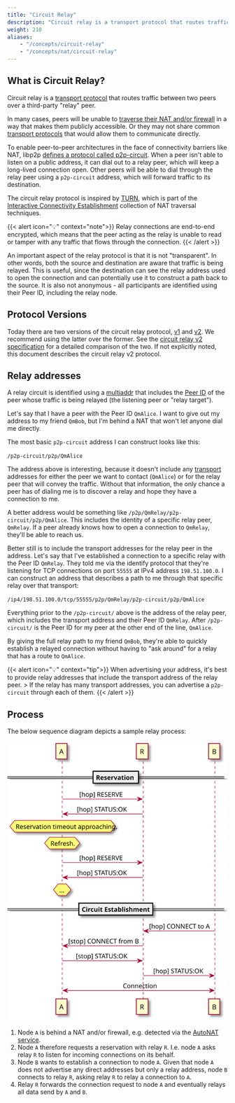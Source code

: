 ```yaml
---
title: "Circuit Relay"
description: "Circuit relay is a transport protocol that routes traffic between two peers over a third-party relay peer."
weight: 210
aliases:
    - "/concepts/circuit-relay"
    - "/concepts/nat/circuit-relay"
---
```


## What is Circuit Relay?

Circuit relay is a [transport protocol](../../transports/overview) that routes traffic between two peers over a third-party "relay" peer.

In many cases, peers will be unable to [traverse their NAT and/or firewall](../overview) in a way that makes them publicly accessible. Or they may not share common [transport protocols](../../transports/overview) that would allow them to communicate directly.

To enable peer-to-peer architectures in the face of connectivity barriers like NAT, libp2p [defines a protocol called p2p-circuit][spec_relay]. When a peer isn't able to listen on a public address, it can dial out to a relay peer, which will keep a long-lived connection open. Other peers will be able to dial through the relay peer using a `p2p-circuit` address, which will forward traffic to its destination.

The circuit relay protocol is inspired by [TURN](https://tools.ietf.org/html/rfc5766), which is part of the [Interactive Connectivity Establishment](https://tools.ietf.org/html/rfc8445) collection of NAT traversal techniques.

{{< alert icon="💡" context="note">}}
Relay connections are end-to-end encrypted, which means that the peer acting as the relay is unable to read or tamper with any traffic that flows through the connection.
{{< /alert >}}

An important aspect of the relay protocol is that it is not "transparent". In other words, both the source and destination are aware that traffic is being relayed. This is useful, since the destination can see the relay address used to open the connection and can potentially use it to construct a path back to the source. It is also not anonymous - all participants
are identified using their Peer ID, including the relay node.

## Protocol Versions

Today there are two versions of the circuit relay protocol, [v1](https://github.com/libp2p/specs/blob/master/relay/circuit-v1.md) and [v2](https://github.com/libp2p/specs/blob/master/relay/circuit-v2.md). We recommend using the latter over the former. See the [circuit relay v2 specification](https://github.com/libp2p/specs/blob/master/relay/circuit-v2.md#introduction) for a detailed comparison of the two. If not explicitly noted, this document describes the circuit relay v2 protocol.

## Relay addresses

A relay circuit is identified using a [multiaddr][definition_muiltiaddress] that includes the [Peer ID](../../fundamentals/peers) of the peer whose traffic is being relayed (the listening peer or "relay target").

Let's say that I have a peer with the Peer ID `QmAlice`. I want to give out my address to my friend `QmBob`, but I'm behind a NAT that won't let anyone dial me directly.

The most basic `p2p-circuit` address I can construct looks like this:

`/p2p-circuit/p2p/QmAlice`

The address above is interesting, because it doesn't include any [transport](../../transports/overview) addresses for either the peer we want to contact (`QmAlice`) or for the relay peer that will convey the traffic. Without that information, the only chance a peer has of dialing me is to discover a relay and hope they have a connection to me.

A better address would be something like `/p2p/QmRelay/p2p-circuit/p2p/QmAlice`. This includes the identity of a specific relay peer, `QmRelay`. If a peer already knows how to open a connection to `QmRelay`, they'll be able to reach us.

Better still is to include the transport addresses for the relay peer in the address. Let's say that I've established a connection to a specific relay with the Peer ID `QmRelay`. They told me via the identify protocol that they're listening for TCP connections on port `55555` at IPv4 address `198.51.100.0`. I can construct an address that describes a path to me through that specific relay over that transport:

`/ip4/198.51.100.0/tcp/55555/p2p/QmRelay/p2p-circuit/p2p/QmAlice`

Everything prior to the `/p2p-circuit/` above is the address of the relay peer, which includes the transport address and their Peer ID `QmRelay`. After `/p2p-circuit/` is the Peer ID for my peer at the other end of the line, `QmAlice`.

By giving the full relay path to my friend `QmBob`, they're able to quickly establish a relayed connection without having to "ask around" for a relay that has a route to `QmAlice`.

{{< alert icon="💡" context="tip">}}
When advertising your address, it's best to provide relay addresses that include the transport address of the relay peer. > If the relay has many transport addresses, you can advertise a `p2p-circuit` through each of them.
{{< /alert >}}

## Process

The below sequence diagram depicts a sample relay process:

![Circuit v2 Protocol Interaction](https://raw.githubusercontent.com/libp2p/specs/master/relay/circuit-v2.svg)

1. Node `A` is behind a NAT and/or firewall, e.g. detected via the [AutoNAT service](../autonat).
2. Node `A` therefore requests a reservation with relay `R`. I.e. node `A` asks relay `R` to listen for incoming connections on its behalf.
3. Node `B` wants to establish a connection to node `A`. Given that node `A` does not advertise any direct addresses but only a relay address, node `B` connects to relay `R`, asking relay `R` to relay a connection to `A`.
4. Relay `R` forwards the connection request to node `A` and eventually relays all data send by `A` and `B`.

[spec_relay]: https://github.com/libp2p/specs/tree/master/relay
[definition_muiltiaddress]: ../../appendix/glossary/#multiaddr
